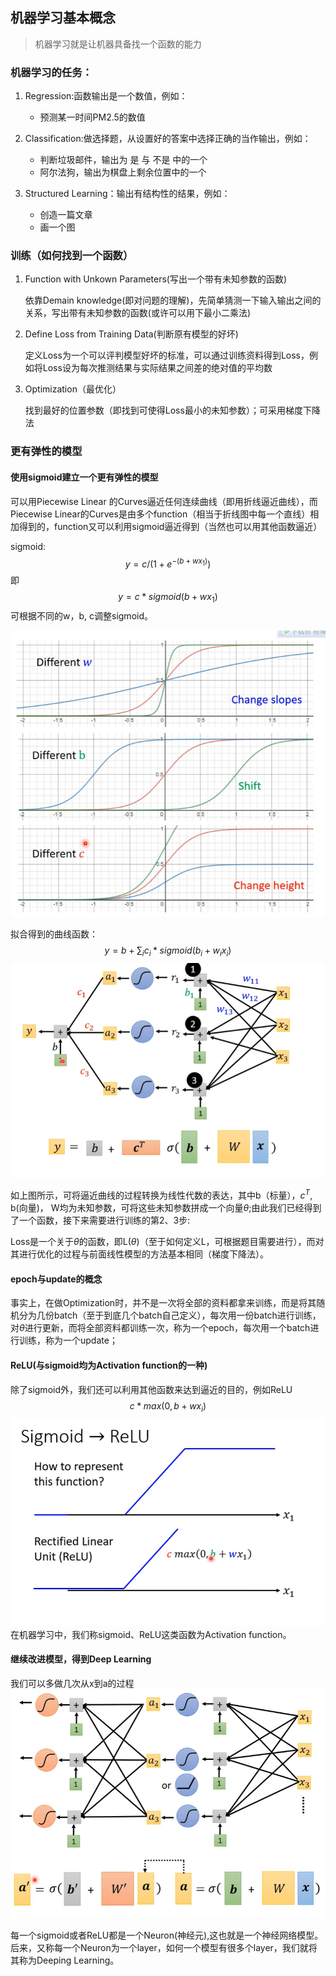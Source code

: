 ## 机器学习基本概念

> 机器学习就是让机器具备找一个函数的能力

### 机器学习的任务：

1. Regression:函数输出是一个数值，例如：
   - 预测某一时间PM2.5的数值

2. Classification:做选择题，从设置好的答案中选择正确的当作输出，例如：
   - 判断垃圾邮件，输出为 是 与 不是 中的一个
   - 阿尔法狗，输出为棋盘上剩余位置中的一个

3. Structured Learning：输出有结构性的结果，例如：
   - 创造一篇文章
   - 画一个图

### 训练（如何找到一个函数）

1. Function with Unkown Parameters(写出一个带有未知参数的函数)

   依靠Demain knowledge(即对问题的理解)，先简单猜测一下输入输出之间的关系，写出带有未知参数的函数(或许可以用下最小二乘法)

2. Define Loss from Training Data(判断原有模型的好坏)

   定义Loss为一个可以评判模型好坏的标准，可以通过训练资料得到Loss，例如将Loss设为每次推测结果与实际结果之间差的绝对值的平均数

3. Optimization（最优化）

   找到最好的位置参数（即找到可使得Loss最小的未知参数）；可采用梯度下降法

### 更有弹性的模型

#### 使用sigmoid建立一个更有弹性的模型

可以用Piecewise Linear 的Curves逼近任何连续曲线（即用折线逼近曲线），而Piecewise Linear的Curves是由多个function（相当于折线图中每一个直线）相加得到的，function又可以利用sigmoid逼近得到（当然也可以用其他函数逼近）

sigmoid:
$$
y = c/(1+e^{-(b+wx_1)})
$$
即
$$
y = c*sigmoid(b+wx_1)
$$
可根据不同的w，b, c调整sigmoid。

![QQ截图20230420164915](image\QQ截图20230420164915.png)

拟合得到的曲线函数：
$$
y = b + \sum_ic_i *sigmoid(b_i+w_ix_i)
$$
![QQ截图](image\QQ截图.png)

如上图所示，可将逼近曲线的过程转换为线性代数的表达，其中b（标量），$c^T$, b(向量)， W均为未知参数，可将这些未知参数拼成一个向量$\theta$;由此我们已经得到了一个函数，接下来需要进行训练的第2、3步:

Loss是一个关于$\theta$的函数，即L($\theta$)（至于如何定义L，可根据题目需要进行），而对其进行优化的过程与前面线性模型的方法基本相同（梯度下降法）。

#### epoch与update的概念

事实上，在做Optimization时，并不是一次将全部的资料都拿来训练，而是将其随机分为几份batch（至于到底几个batch自己定义），每次用一份batch进行训练，对$\theta$进行更新，而将全部资料都训练一次，称为一个epoch，每次用一个batch进行训练，称为一个update；

#### ReLU(与sigmoid均为Activation function的一种)

除了sigmoid外，我们还可以利用其他函数来达到逼近的目的，例如ReLU
$$
c*max(0,b+wx_i)
$$
![QQ截图20230422122016](image\QQ截图20230422122016.png)在机器学习中，我们称sigmoid、ReLU这类函数为Activation function。

#### 继续改进模型，得到Deep Learning

我们可以多做几次从x到a的过程![QQ截图20230422121803](image\QQ截图20230422121803.png)

每一个sigmoid或者ReLU都是一个Neuron(神经元),这也就是一个神经网络模型。后来，又称每一个Neuron为一个layer，如何一个模型有很多个layer，我们就将其称为Deeping Learning。
